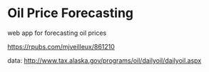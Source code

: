 # Oil Price Forecasting

web app for forecasting oil prices

https://rpubs.com/mjveilleux/861210


data: http://www.tax.alaska.gov/programs/oil/dailyoil/dailyoil.aspx
